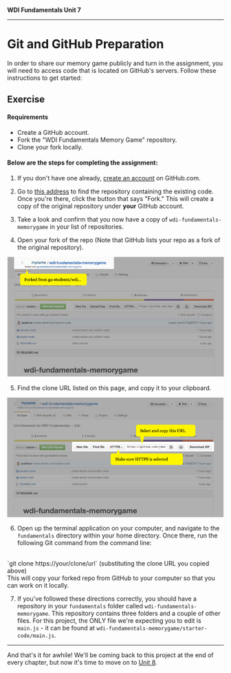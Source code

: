 **WDI Fundamentals Unit 7**

---

# Git and GitHub Preparation

In order to share our memory game publicly and turn in the assignment, you will need to access code that is located on GitHub's servers. Follow these instructions to get started:

## Exercise

#### Requirements

- Create a GitHub account.
- Fork the "WDI Fundamentals Memory Game" repository.
- Clone your fork locally.

#### Below are the steps for completing the assignment:

1) If you don't have one already, [create an account](07_exercise.md) on GitHub.com.

2) Go to [this address](https://github.com/ga-students/wdi-fundamentals-memorygame) to find the repository containing the existing code. Once you're there, click the button that says "Fork." This will create a copy of the original repository under **your** GitHub account.

3) Take a look and confirm that you now have a copy of `wdi-fundamentals-memorygame` in your list of repositories.

4) Open your fork of the repo (Note that GitHub lists your repo as a fork of the original repository).

  ![Image showing "forked from ga-students/wdi-fundamentals-rps"](../assets/chapter2/clone_ga-students.png)

5) Find the clone URL listed on this page, and copy it to your clipboard.

  ![Image showing "clone HTTP address"](../assets/chapter2/clone_http.png)

6) Open up the terminal application on your computer, and navigate to the `fundamentals` directory within your home directory. Once there, run the following Git command from the command line:
<br>
`git clone https://your/clone/url` (substituting the clone URL you copied above)
<br>
  This will copy your forked repo from GitHub to your computer so that you can work on it locally.

7) If you've followed these directions correctly, you should have a repository in your `fundamentals` folder called `wdi-fundamentals-memorygame`. This repository contains three folders and a couple of other files. For this project, the ONLY file we're expecting you to edit is `main.js` - it can be found at `wdi-fundamentals-memorygame/starter-code/main.js`.

---

And that's it for awhile! We'll be coming back to this project at the end of every chapter, but now it's time to move on to [Unit 8](../08_chapter/intro.md).
